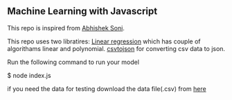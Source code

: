 ## Machine Learning with Javascript

This repo is inspired from [Abhishek Soni](https://github.com/abhisheksoni27/machine-learning-with-js).

This repo uses two libratires:
[Linear regression](https://www.npmjs.com/package/ml-regression) which has couple of algorithams linear and polynomial. 
[csvtojson](https://www.npmjs.com/package/csvtojson) for converting csv data to json.



Run the following command to run your  model

$ node index.js

if you need the data for testing download the data file(.csv) from [here](http://www-bcf.usc.edu/~gareth/ISL/Advertising.csv)